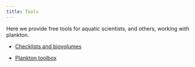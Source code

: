 ```yaml
---
title: Tools
---
```


Here we provide free tools for aquatic scientists, and others, working with plankton.

* [Checklists and biovolumes](https://nordicmicroalgae.org/checklists-and-biovolumes/)

* [Plankton toolbox](https://nordicmicroalgae.org/plankton-toolbox/)

